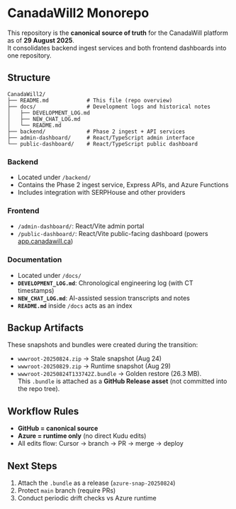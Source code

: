 # CanadaWill2 Monorepo

This repository is the **canonical source of truth** for the CanadaWill platform as of **29 August 2025**.  
It consolidates backend ingest services and both frontend dashboards into one repository.

## Structure

```
CanadaWill2/
├── README.md            # This file (repo overview)
├── docs/                # Development logs and historical notes
│   ├── DEVELOPMENT_LOG.md
│   ├── NEW_CHAT_LOG.md
│   └── README.md
├── backend/             # Phase 2 ingest + API services
├── admin-dashboard/     # React/TypeScript admin interface
└── public-dashboard/    # React/TypeScript public dashboard
```

### Backend
- Located under `/backend/`
- Contains the Phase 2 ingest service, Express APIs, and Azure Functions
- Includes integration with SERPHouse and other providers

### Frontend
- `/admin-dashboard/`: React/Vite admin portal
- `/public-dashboard/`: React/Vite public-facing dashboard (powers [app.canadawill.ca](https://app.canadawill.ca))

### Documentation
- Located under `/docs/`
- **`DEVELOPMENT_LOG.md`**: Chronological engineering log (with CT timestamps)
- **`NEW_CHAT_LOG.md`**: AI-assisted session transcripts and notes
- **`README.md`** inside `/docs` acts as an index

## Backup Artifacts

These snapshots and bundles were created during the transition:

- `wwwroot-20250824.zip` → Stale snapshot (Aug 24)  
- `wwwroot-20250829.zip` → Runtime snapshot (Aug 29)  
- `wwwroot-20250824T133742Z.bundle` → Golden restore (26.3 MB).  
  This `.bundle` is attached as a **GitHub Release asset** (not committed into the repo tree).

## Workflow Rules

- **GitHub = canonical source**  
- **Azure = runtime only** (no direct Kudu edits)  
- All edits flow: Cursor → branch → PR → merge → deploy  

## Next Steps

1. Attach the `.bundle` as a release (`azure-snap-20250824`)  
2. Protect `main` branch (require PRs)  
3. Conduct periodic drift checks vs Azure runtime
